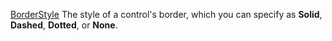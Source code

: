 [BorderStyle](fill-border.md#borderstyle) The style of a control's border, which you can specify as **Solid**, **Dashed**, **Dotted**, or **None**.
